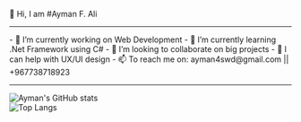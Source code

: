 
👋 Hi, I am #Ayman F. Ali
<hr>
- 🔭 I’m currently working on Web Development
- 🌱 I’m currently learning .Net Framework using C#
- 👯 I’m looking to collaborate on big projects
- 🤔 I can help with UX/UI design
- 📫 To reach me on: ayman4swd@gmail.com || +967738718923

<hr>

![Ayman's GitHub stats](https://github-readme-stats.vercel.app/api?username=AymanAli00&theme=github_dark&show_icons=true)
<br>
![Top Langs](https://github-readme-stats.vercel.app/api/top-langs/?username=AymanAli00&layout=compact&theme=github_dark&show_icons=true)
